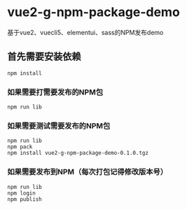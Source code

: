 # vue2-g-npm-package-demo
基于vue2、vuecli5、elementui、sass的NPM发布demo

## 首先需要安装依赖
```
npm install
```

### 如果需要打需要发布的NPM包
```
npm run lib
```

### 如果需要测试需要发布的NPM包
```
npm run lib
npm pack
npm install vue2-g-npm-package-demo-0.1.0.tgz
```

### 如果需要发布到NPM（每次打包记得修改版本号）
```
npm run lib
npm login
npm publish
```
